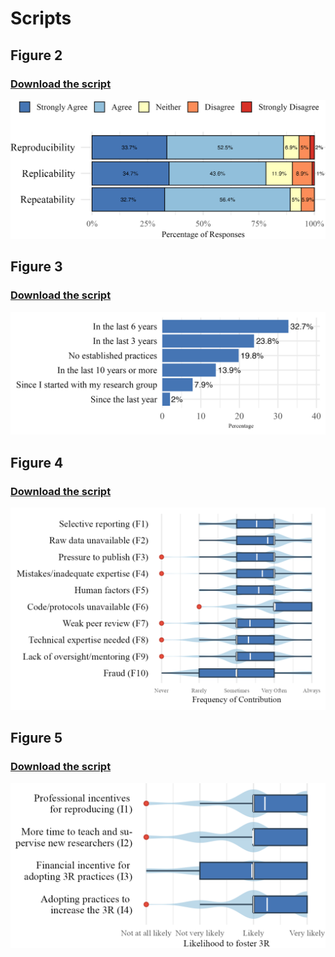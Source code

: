 # Scripts

## Figure 2

### [Download the script](/data/scripts/Fig2.R)

![Figure 2](/data/scripts/Fig2.png) 

## Figure 3

### [Download the script](/data/scripts/Fig3.R)

![Figure 3](/data/scripts/Fig3.png) 

## Figure 4

### [Download the script](/data/scripts/Fig4.R)

![Figure 2](/data/scripts/Fig4.png) 

## Figure 5

### [Download the script](/data/scripts/Fig5.R)

![Figure 2](/data/scripts/Fig5.png) 


